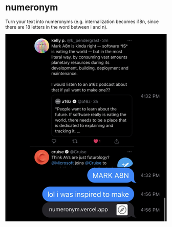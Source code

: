 # numeronym

Turn your text into numeronyms (e.g. internalization becomes i18n, since there are 18 letters in the word between i and n).

![Screenshot of text messages from sender. The first message shows a screenshot of a tweet containing "Mark A8n", sent 4:32pm with a caption "MARK A8N". The second message, sent at 4:56pm, says "lol i was inspired to make numeronym.vercel.app.](inspiration.png)